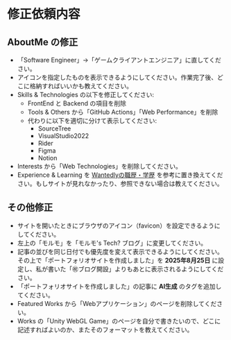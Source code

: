 # 修正依頼内容

## AboutMe の修正
- 「Software Engineer」→「ゲームクライアントエンジニア」に直してください。
- アイコンを指定したものを表示できるようにしてください。作業完了後、どこに格納すればいいかも教えてください。
- Skills & Technologies の以下を修正してください:
  - FrontEnd と Backend の項目を削除
  - Tools & Others から「GitHub Actions」「Web Performance」を削除
  - 代わりに以下を適切に分けて表示してください:
    - SourceTree
    - VisualStudio2022
    - Rider
    - Figma
    - Notion
- Interests から「Web Technologies」を削除してください。
- Experience & Learning を [Wantedlyの職歴・学歴](https://www.wantedly.com/id/tsuyoshi_usugi) を参考に置き換えてください。もしサイトが見れなかったり、参照できない場合は教えてください。

## その他修正
- サイトを開いたときにブラウザのアイコン（favicon）を設定できるようにしてください。
- 左上の「モルモ」を「モルモ's Tech? ブログ」に変更してください。
- 記事の並びを同じ日付でも優先度を変えて表示できるようにしてください。その上で「ポートフォリオサイトを作成しました」を **2025年8月25日** に設定し、私が書いた「㊗ブログ開設」よりもあとに表示されるようにしてください。
- 「ポートフォリオサイトを作成しました」の記事に **AI生成** のタグを追加してください。
- Featured Works から「Webアプリケーション」のページを削除してください。
- Works の「Unity WebGL Game」のページを自分で書きたいので、どこに記述すればよいのか、またそのフォーマットを教えてください。
